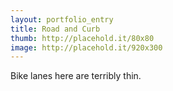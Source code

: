 ```yaml
---
layout: portfolio_entry
title: Road and Curb
thumb: http://placehold.it/80x80
image: http://placehold.it/920x300
---
```

Bike lanes here are terribly thin.